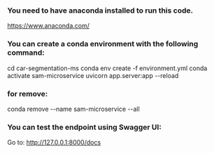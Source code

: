 ### You need to have anaconda installed to run this code.
https://www.anaconda.com/

### You can create a conda environment with the following command:
cd car-segmentation-ms
conda env create -f environment.yml
conda activate sam-microservice
uvicorn app.server:app --reload

### for remove: 
conda remove --name sam-microservice --all

### You can test the endpoint using Swagger UI:
Go to: http://127.0.0.1:8000/docs

